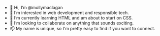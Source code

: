 - 👋 Hi, I’m @mollymaclagan
- 👀 I’m interested in web development and responsible tech.
- 🌱 I’m currently learning HTML and am about to start on CSS.
- 💞️ I’m looking to collaborate on anything that sounds exciting.
- 📫 My name is unique, so I'm pretty easy to find if you want to connect.

<!---
mollymaclagan/mollymaclagan is a ✨ special ✨ repository because its `README.md` (this file) appears on your GitHub profile.
You can click the Preview link to take a look at your changes.
--->
